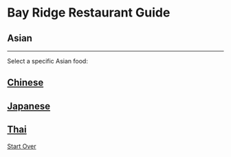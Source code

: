 # Bay Ridge Restaurant Guide
## Asian
---
Select a specific Asian food:
## [Chinese](chinese.md)

## [Japanese](japanese.md)

## [Thai](thai.md)

[Start Over](../home.md)
